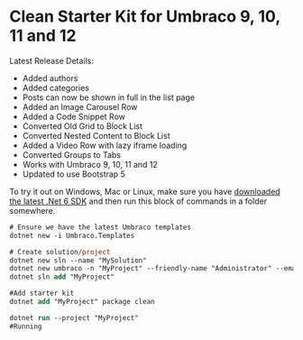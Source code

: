 # Clean Starter Kit for Umbraco 9, 10, 11 and 12

Latest Release Details:
- Added authors
- Added categories
- Posts can now be shown in full in the list page
- Added an Image Carousel Row
- Added a Code Snippet Row
- Converted Old Grid to Block List
- Converted Nested Content to Block List
- Added a Video Row with lazy iframe loading
- Converted Groups to Tabs
- Works with Umbraco 9, 10, 11 and 12
- Updated to use Bootstrap 5

To try it out on Windows, Mac or Linux, make sure you have [downloaded the latest .Net 6 SDK](https://dotnet.microsoft.com/en-us/download/dotnet/6.0) and then run this block of commands in a folder somewhere.

```ps
# Ensure we have the latest Umbraco templates
dotnet new -i Umbraco.Templates

# Create solution/project
dotnet new sln --name "MySolution"
dotnet new umbraco -n "MyProject" --friendly-name "Administrator" --email "admin@example.com" --password "1234567890" --development-database-type SQLite
dotnet sln add "MyProject"

#Add starter kit
dotnet add "MyProject" package clean

dotnet run --project "MyProject"
#Running
```
